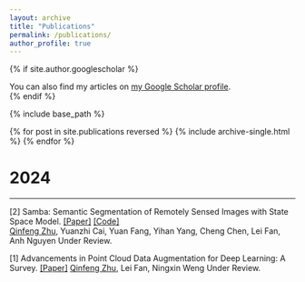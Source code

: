 ```yaml
---
layout: archive
title: "Publications"
permalink: /publications/
author_profile: true
---
```


{% if site.author.googlescholar %}
  <div class="wordwrap">You can also find my articles on <a href="{{https://scholar.google.com.hk/citations?user=gG81gcUAAAAJ&hl=zh-CN&authuser=1}}">my Google Scholar profile</a>.</div>
{% endif %}

{% include base_path %}

{% for post in site.publications reversed %}
  {% include archive-single.html %}
{% endfor %}

# 2024
---  
[2] Samba: Semantic Segmentation of Remotely Sensed Images with State Space Model. [[Paper]](https://arxiv.org/abs/2404.01705) [[Code]](https://github.com/zhuqinfeng1999/Samba)   
<u>Qinfeng Zhu</u>, Yuanzhi Cai, Yuan Fang, Yihan Yang, Cheng Chen, Lei Fan, Anh Nguyen 
Under Review.

[1] Advancements in Point Cloud Data Augmentation for Deep Learning: A Survey. [[Paper]](https://arxiv.org/abs/2308.12113)
<u>Qinfeng Zhu</u>, Lei Fan, Ningxin Weng
Under Review.
